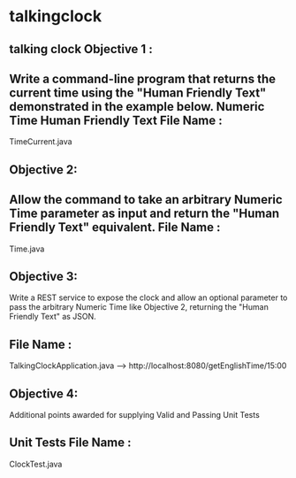 # talkingclock
talking clock
Objective 1 : 
----------------
Write a command-line program that returns the current time using the "Human Friendly Text" demonstrated in the example below.
Numeric Time Human Friendly Text
File Name :
-----------
TimeCurrent.java

Objective 2:
--------------
Allow the command to take an arbitrary Numeric Time parameter as input and return the "Human Friendly Text" equivalent. 
File Name :
-----------
Time.java

Objective 3:
-------------
Write a REST service to expose the clock and allow an optional parameter to pass the arbitrary Numeric Time like Objective 2, returning the "Human Friendly Text" as JSON.

File Name :
-----------
TalkingClockApplication.java --> http://localhost:8080/getEnglishTime/15:00

Objective 4:
---------------
Additional points awarded for supplying Valid and Passing Unit Tests

Unit Tests
File Name :
-----------
ClockTest.java

